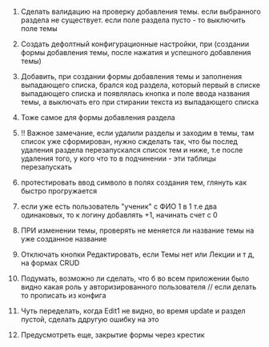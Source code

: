 1. Сделать валидацию на проверку добавления темы. если выбранного раздела не существует.
если поле раздела пусто - то выключить поле темы

2. Создать дефолтный конфигурационные настройки, при (создании формы добавления темы, после нажатия и успешного добавления темы)

3. Добавить, при создании формы добавления темы и заполнения выпадающего списка, брался код раздела, который первый в списке выпадающего списка и появлялась кнопка и поле ввода названия темы,
а выключать его при стирании текста из выпадающего списка

4. Тоже самое для формы добавления раздела

5. !! Важное замечание, если удалили разделы и заходим в темы, там список уже сформирован, нужно сжделать так, что бы послед удаления раздела перезапускался список тем и ниже, т.е после удаления того, у кого что то в подчинении - эти таблицы перезапускать 

6. протестировать ввод символо в полях создания тем, глянуть как быстро прогружается

7. если уже есть пользователь "ученик" с ФИО 1 в 1 т.е два одинаковых, то к логину добавлять +1, начинать счет с 0

8. ПРИ изменении темы, проверять не меняется ли название темы на уже созданное название

9. Отключать кнопки Редактировать, если Темы нет или Лекции и т д, на формах CRUD

10. Подумать, возможно ли сделать, что б во всем приложении было видно какая роль у авторизированного пользователя // если делать то прописать из конфига

11. Чуть переделать, когда Edit1 не видно, во время update и раздел пустой, сделать ддругую ошибку на это

12. Предусмотреть еще, закрытие формы через крестик